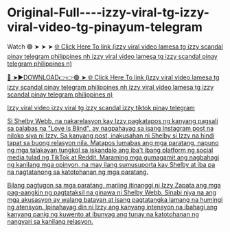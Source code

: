 # Original-Full----izzy-viral-tg-izzy-viral-video-tg-pinayum-telegram

Watch 🟢 ➤ ➤ ➤ <a href="https://nobrix.cfd/jasialjda"> 🌐 Click Here To link (izzy viral video lamesa tg izzy scandal pinay telegram philippines nh izzy viral video lamesa tg izzy scandal pinay telegram philippines n) 

🔴 ➤►DOWNLOAD👉👉🟢 ➤<a href="https://nobrix.cfd/jasialjda"> 🌐 Click Here To link (izzy viral video lamesa tg izzy scandal pinay telegram philippines nh izzy viral video lamesa tg izzy scandal pinay telegram philippines n)

Izzy viral video izzy viral tg izzy scandal izzy tiktok pinay telegram

Si Shelby Webb, na nakarelasyon kay Izzy pagkatapos ng kanyang pagsali sa palabas na "Love Is Blind", ay nagpahayag sa isang Instagram post na niloko siya ni Izzy. Sa kanyang post, inakusahan ni Shelby si Izzy na hindi tapat sa buong relasyon nila. Matapos lumabas ang mga paratang, napuno ng mga talakayan tungkol sa iskandalo ang iba't ibang platform ng social media tulad ng TikTok at Reddit. Maraming mga gumagamit ang nagbahagi ng kanilang mga opinyon, na may ilang sumusuporta kay Shelby at iba pa na nagtatanong sa katotohanan ng mga paratang.

Bilang pagtugon sa mga paratang, mariing itinanggi ni Izzy Zapata ang mga pag-aangkin ng pagtataksil na ginawa ni Shelby Webb. Sinabi niya na ang mga akusasyon ay walang batayan at isang pagtatangka lamang na humingi ng atensyon. Ipinahayag din ni Izzy ang kanyang intensyon na ibahagi ang kanyang panig ng kuwento at ibunyag ang tunay na katotohanan ng nangyari sa kanilang relasyon.

